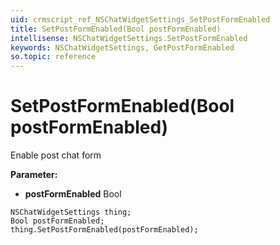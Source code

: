 ```yaml
---
uid: crmscript_ref_NSChatWidgetSettings_SetPostFormEnabled
title: SetPostFormEnabled(Bool postFormEnabled)
intellisense: NSChatWidgetSettings.SetPostFormEnabled
keywords: NSChatWidgetSettings, GetPostFormEnabled
so.topic: reference
---
```


# SetPostFormEnabled(Bool postFormEnabled)

Enable post chat form

**Parameter:** 
 - **postFormEnabled** Bool

```crmscript
NSChatWidgetSettings thing;
Bool postFormEnabled;
thing.SetPostFormEnabled(postFormEnabled);
```

